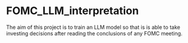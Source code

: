 # FOMC_LLM_interpretation

The aim of this project is to train an LLM model so that is is able to take investing decisions after reading the conclusions of any FOMC meeting.
